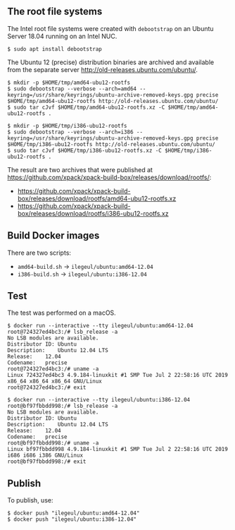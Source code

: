 
## The root file systems

The Intel root file systems were created with `debootstrap` on an Ubuntu Server
18.04 running on an Intel NUC.

```console
$ sudo apt install debootstrap
```

The Ubuntu 12 (precise) distribution binaries are archived and available
from the separate server http://old-releases.ubuntu.com/ubuntu/.

```console
$ mkdir -p $HOME/tmp/amd64-ubu12-rootfs
$ sudo debootstrap --verbose --arch=amd64 --keyring=/usr/share/keyrings/ubuntu-archive-removed-keys.gpg precise $HOME/tmp/amd64-ubu12-rootfs http://old-releases.ubuntu.com/ubuntu/
$ sudo tar cJvf $HOME/tmp/amd64-ubu12-rootfs.xz -C $HOME/tmp/amd64-ubu12-rootfs .
```

```console
$ mkdir -p $HOME/tmp/i386-ubu12-rootfs
$ sudo debootstrap --verbose --arch=i386 --keyring=/usr/share/keyrings/ubuntu-archive-removed-keys.gpg precise $HOME/tmp/i386-ubu12-rootfs http://old-releases.ubuntu.com/ubuntu/
$ sudo tar cJvf $HOME/tmp/i386-ubu12-rootfs.xz -C $HOME/tmp/i386-ubu12-rootfs .
```

The result are two archives that were published at 
https://github.com/xpack/xpack-build-box/releases/download/rootfs/:

- https://github.com/xpack/xpack-build-box/releases/download/rootfs/amd64-ubu12-rootfs.xz
- https://github.com/xpack/xpack-build-box/releases/download/rootfs/i386-ubu12-rootfs.xz

## Build Docker images

There are two scripts:

- `amd64-build.sh` -> `ilegeul/ubuntu:amd64-12.04`
- `i386-build.sh` -> `ilegeul/ubuntu:i386-12.04`

## Test

The test was performed on a macOS.

```console
$ docker run --interactive --tty ilegeul/ubuntu:amd64-12.04
root@724327ed4bc3:/# lsb_release -a
No LSB modules are available.
Distributor ID:	Ubuntu
Description:	Ubuntu 12.04 LTS
Release:	12.04
Codename:	precise
root@724327ed4bc3:/# uname -a
Linux 724327ed4bc3 4.9.184-linuxkit #1 SMP Tue Jul 2 22:58:16 UTC 2019 x86_64 x86_64 x86_64 GNU/Linux
root@724327ed4bc3:/# exit
```

```console
$ docker run --interactive --tty ilegeul/ubuntu:i386-12.04
root@bf97fbbdd998:/# lsb_release -a
No LSB modules are available.
Distributor ID:	Ubuntu
Description:	Ubuntu 12.04 LTS
Release:	12.04
Codename:	precise
root@bf97fbbdd998:/# uname -a
Linux bf97fbbdd998 4.9.184-linuxkit #1 SMP Tue Jul 2 22:58:16 UTC 2019 i686 i686 i386 GNU/Linux
root@bf97fbbdd998:/# exit
```

## Publish

To publish, use:

```console
$ docker push "ilegeul/ubuntu:amd64-12.04"
$ docker push "ilegeul/ubuntu:i386-12.04"
```
